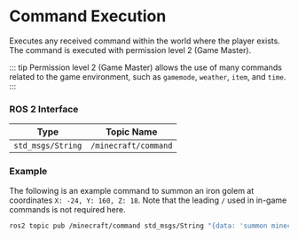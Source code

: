 # Command Execution

Executes any received command within the world where the player exists. The command is executed with permission level 2 (Game Master).

::: tip
Permission level 2 (Game Master) allows the use of many commands related to the game environment, such as `gamemode`, `weather`, `item`, and `time`.
:::

### ROS 2 Interface

| Type              | Topic Name           |
| ----------------- | -------------------- |
| `std_msgs/String` | `/minecraft/command` |

### Example

The following is an example command to summon an iron golem at coordinates `X: -24, Y: 160, Z: 18`. Note that the leading `/` used in in-game commands is not required here.

```bash
ros2 topic pub /minecraft/command std_msgs/String "{data: 'summon minecraft:iron_golem -24 160 18'}"
```
